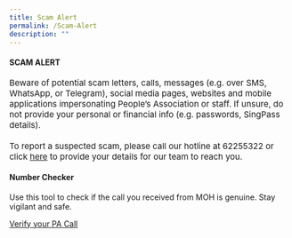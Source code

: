 ```yaml
---
title: Scam Alert
permalink: /Scam-Alert
description: ""
---
```

#### SCAM ALERT

<div style="font-size:15px">Beware of potential scam letters, calls, messages (e.g. over SMS, WhatsApp, or Telegram), social media pages, websites and mobile applications impersonating People’s Association or staff. If unsure, do not provide your personal or financial info (e.g. passwords, SingPass details). <br><br>To report a suspected scam, please call our hotline at 62255322 or click <a href="https://form.gov.sg/#!/62e8e68d9b241b001207dbdf">here</a> to provide your details for our team to reach you.</div>

#### Number Checker

Use this tool to check if the call you received from MOH is genuine. Stay vigilant and safe.

[Verify your PA Call](/Authenticity-Check)